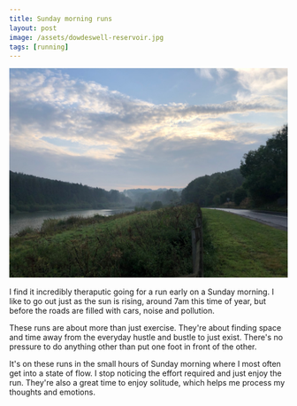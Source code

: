 ```yaml
---
title: Sunday morning runs
layout: post
image: /assets/dowdeswell-reservoir.jpg
tags: [running]
---
```


![Dowdeswell Reservoir on a misty Sunday morning in September](/assets/dowdeswell-reservoir.jpg)

I find it incredibly theraputic going for a run early on a Sunday morning. I like to go out just as the sun is rising, around 7am this time of year, but before the roads are filled with cars, noise and pollution.

These runs are about more than just exercise. They're about finding space and time away from the everyday hustle and bustle to just exist. There's no pressure to do anything other than put one foot in front of the other.

It's on these runs in the small hours of Sunday morning where I most often get into a state of flow. I stop noticing the effort required and just enjoy the run. They're also a great time to enjoy solitude, which helps me process my thoughts and emotions.
